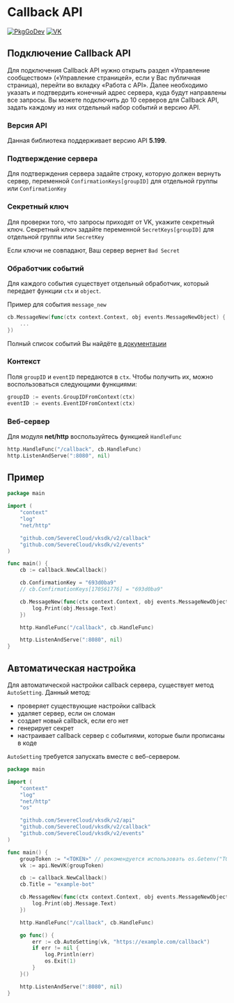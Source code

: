 # Callback API

[![PkgGoDev](https://pkg.go.dev/badge/github.com/SevereCloud/vksdk/v2/callback)](https://pkg.go.dev/github.com/SevereCloud/vksdk/v2/callback)
[![VK](https://img.shields.io/badge/developers-%234a76a8.svg?logo=VK&logoColor=white)](https://dev.vk.com/ru/api/callback/getting-started)

## Подключение Callback API

Для подключения Callback API нужно открыть раздел «Управление сообществом»
(«Управление страницей», если у Вас публичная страница), перейти во вкладку
«Работа с API».
Далее необходимо указать и подтвердить конечный адрес сервера, куда будут
направлены все запросы. Вы можете подключить до 10 серверов для Callback API,
задать каждому из них отдельный набор событий и версию API.

### Версия API

Данная библиотека поддерживает версию API **5.199**.

### Подтверждение сервера

Для подтверждения сервера задайте строку, которую должен вернуть сервер,
переменной `ConfirmationKeys[groupID]` для отдельной группы или `ConfirmationKey`

### Секретный ключ

Для проверки того, что запросы приходят от VK, укажите секретный ключ. Секретный
ключ задайте переменной `SecretKeys[groupID]` для отдельной группы или `SecretKey`

Если ключи не совпадают, Ваш сервер вернет `Bad Secret`

### Обработчик событий

Для каждого события существует отдельный обработчик, который передает функции
`ctx` и `object`.

Пример для события `message_new`

```go
cb.MessageNew(func(ctx context.Context, obj events.MessageNewObject) {
	...
})
```

Полный список событий Вы найдёте [в документации](https://dev.vk.com/ru/api/community-events/json-schema)

### Контекст

Поля `groupID` и `eventID` передаются в `ctx`. Чтобы получить их, можно
воспользоваться следующими функциями:

```go
groupID := events.GroupIDFromContext(ctx)
eventID := events.EventIDFromContext(ctx)
```

### Веб-сервер

Для модуля **net/http** воспользуйтесь функцией `HandleFunc`

```go
http.HandleFunc("/callback", cb.HandleFunc)
http.ListenAndServe(":8080", nil)
```

## Пример

```go
package main

import (
	"context"
	"log"
	"net/http"

	"github.com/SevereCloud/vksdk/v2/callback"
	"github.com/SevereCloud/vksdk/v2/events"
)

func main() {
	cb := callback.NewCallback()

	cb.ConfirmationKey = "693d0ba9"
	// cb.ConfirmationKeys[170561776] = "693d0ba9"

	cb.MessageNew(func(ctx context.Context, obj events.MessageNewObject) {
		log.Print(obj.Message.Text)
	})

	http.HandleFunc("/callback", cb.HandleFunc)

	http.ListenAndServe(":8080", nil)
}
```

## Автоматическая настройка

Для автоматической настройки callback сервера, существует метод `AutoSetting`.
Данный метод:

- проверяет существующие настройки callback
- удаляет сервер, если он сломан
- создает новый callback, если его нет
- генерирует секрет
- настраивает callback сервер с событиями, которые были прописаны в коде

`AutoSetting` требуется запускать вместе с веб-сервером.

```go
package main

import (
	"context"
	"log"
	"net/http"
	"os"

	"github.com/SevereCloud/vksdk/v2/api"
	"github.com/SevereCloud/vksdk/v2/callback"
	"github.com/SevereCloud/vksdk/v2/events"
)

func main() {
	groupToken := "<TOKEN>" // рекомендуется использовать os.Getenv("TOKEN")
	vk := api.NewVK(groupToken)

	cb := callback.NewCallback()
	cb.Title = "example-bot"

	cb.MessageNew(func(ctx context.Context, obj events.MessageNewObject) {
		log.Print(obj.Message.Text)
	})

	http.HandleFunc("/callback", cb.HandleFunc)

	go func() {
		err := cb.AutoSetting(vk, "https://example.com/callback")
		if err != nil {
			log.Println(err)
			os.Exit(1)
		}
	}()

	http.ListenAndServe(":8080", nil)
}
```
